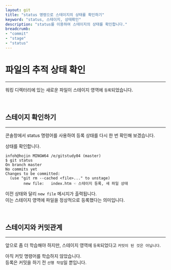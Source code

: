 ```yaml
---
layout: git
title: "status 명령으로 스테이지의 상태를 확인하기"
keyword: "status, 스테이지, 상태확인"
description: "status를 이용하여 스테이지의 상태를 확인합니다."
breadcrumb:
- "commit"
- "stage"
- "status"
---
```


# 파일의 추적 상태 확인
---
워킹 디렉터리에 있는 새로운 파일이 스테이지 영역에 `등록`되었습니다.  

<br>

## 스테이지 확인하기
---
콘솔창에서 status 명령어를 사용하여 등록 상태를 다시 한 번 확인해 보겠습니다.  

상태를 확인합니다.
```
infoh@hojin MINGW64 /e/gitstudy04 (master)
$ git status 
On branch master
No commits yet
Changes to be committed:
  (use "git rm --cached <file>..." to unstage)
        new file:   index.htm ☜ 스테이지 등록, 새 파일 상태
```

이전 상태와 달리 `new file` 메시지가 출력됩니다.  
이는 스테이지 영역에 파일을 정상적으로 등록했다는 의미입니다.  

<br>

## 스테이지와 커밋관계
---
앞으로 좀 더 학습해야 하지만, 스테이지 영역에 `등록`되었다고 `커밋이 된 것은 아닙니다`.  

아직 커밋 명령어를 학습하지 않았습니다.  
등록은 커밋을 하기 전 `선행 작업`일 뿐입니다.  

<br>